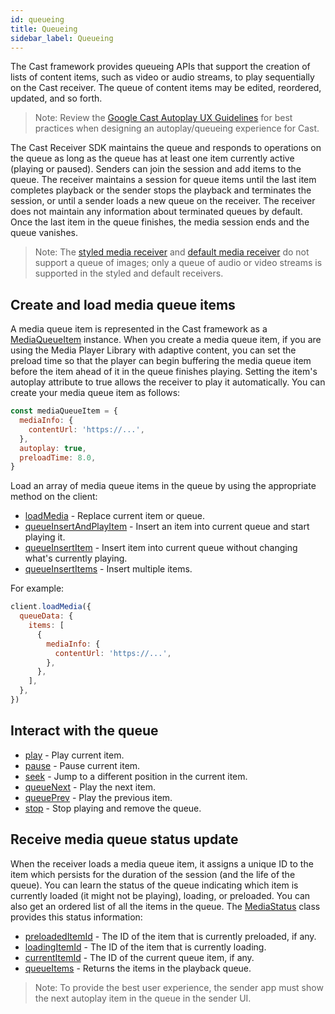 ```yaml
---
id: queueing
title: Queueing
sidebar_label: Queueing
---
```


The Cast framework provides queueing APIs that support the creation of lists of content items, such as video or audio streams, to play sequentially on the Cast receiver. The queue of content items may be edited, reordered, updated, and so forth.

> Note: Review the [Google Cast Autoplay UX Guidelines](https://developers.google.com/cast/downloads/GoogleCastAutoplayUXGuidelines.pdf) for best practices when designing an autoplay/queueing experience for Cast.

The Cast Receiver SDK maintains the queue and responds to operations on the queue as long as the queue has at least one item currently active (playing or paused). Senders can join the session and add items to the queue. The receiver maintains a session for queue items until the last item completes playback or the sender stops the playback and terminates the session, or until a sender loads a new queue on the receiver. The receiver does not maintain any information about terminated queues by default. Once the last item in the queue finishes, the media session ends and the queue vanishes.

> Note: The [styled media receiver](https://developers.google.com/cast/docs/styled_receiver) and [default media receiver](https://developers.google.com/cast/docs/caf_receiver/) do not support a queue of images; only a queue of audio or video streams is supported in the styled and default receivers.

## Create and load media queue items

A media queue item is represented in the Cast framework as a [MediaQueueItem](../api/interfaces/mediaqueueitem) instance. When you create a media queue item, if you are using the Media Player Library with adaptive content, you can set the preload time so that the player can begin buffering the media queue item before the item ahead of it in the queue finishes playing. Setting the item's autoplay attribute to true allows the receiver to play it automatically. You can create your media queue item as follows:

```js
const mediaQueueItem = {
  mediaInfo: {
    contentUrl: 'https://...',
  },
  autoplay: true,
  preloadTime: 8.0,
}
```

Load an array of media queue items in the queue by using the appropriate method on the client:

- [loadMedia](../api/classes/remotemediaclient#loadMedia) - Replace current item or queue.
- [queueInsertAndPlayItem](../api/classes/remotemediaclient#queueinsertandplayitem) - Insert an item into current queue and start playing it.
- [queueInsertItem](../api/classes/remotemediaclient#queueinsertitem) - Insert item into current queue without changing what's currently playing.
- [queueInsertItems](../api/classes/remotemediaclient#queueinsertitems) - Insert multiple items.

For example:

```js
client.loadMedia({
  queueData: {
    items: [
      {
        mediaInfo: {
          contentUrl: 'https://...',
        },
      },
    ],
  },
})
```

## Interact with the queue

- [play](../api/classes/remotemediaclient#play) - Play current item.
- [pause](../api/classes/remotemediaclient#pause) - Pause current item.
- [seek](../api/classes/remotemediaclient#seek) - Jump to a different position in the current item.
- [queueNext](../api/classes/remotemediaclient#queuenext) - Play the next item.
- [queuePrev](../api/classes/remotemediaclient#queueprev) - Play the previous item.
- [stop](../api/classes/remotemediaclient#stop) - Stop playing and remove the queue.

## Receive media queue status update

When the receiver loads a media queue item, it assigns a unique ID to the item which persists for the duration of the session (and the life of the queue). You can learn the status of the queue indicating which item is currently loaded (it might not be playing), loading, or preloaded. You can also get an ordered list of all the items in the queue. The [MediaStatus](../api/interfaces/mediastatus) class provides this status information:

- [preloadedItemId](../api/interfaces/mediastatus#optional-preloadeditemid) - The ID of the item that is currently preloaded, if any.
- [loadingItemId](../api/interfaces/mediastatus#optional-loadingitemid) - The ID of the item that is currently loading.
- [currentItemId](../api/interfaces/mediastatus#optional-currentitemid) - The ID of the current queue item, if any.
- [queueItems](../api/interfaces/mediastatus#queueitems) - Returns the items in the playback queue.

<!-- Use these members together with the other media status members to inform your app about the status of the queue and the items in the queue. In addition to media status updates from the receiver, you can listen for changes to the queue by implementing GCKRemoteMediaClientListener.remoteMediaClientDidUpdateQueue. -->

> Note: To provide the best user experience, the sender app must show the next autoplay item in the queue in the sender UI.

<!-- ## Edit the queue

To work with the items in the queue, use the queue methods of [RemoteMediaClient](../api/classes/remotemediaclient). These let you load an array of items into a new queue, insert items into an existing queue, update the properties of items in the queue, make an item jump forward or backward in the queue, set the properties of the queue itself (for example, change the `repeatMode` that selects the next item), remove items from the queue, and reorder the items in the queue. -->
